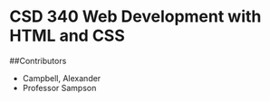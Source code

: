 # CSD 340 Web Development with HTML and CSS


##Contributors
* Campbell, Alexander
* Professor Sampson
